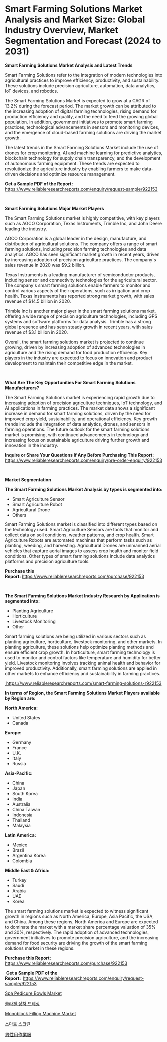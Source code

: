 <p><h1>Smart Farming Solutions Market Analysis and Market Size: Global Industry Overview, Market Segmentation and Forecast (2024 to 2031)</h1></p><p><strong>Smart Farming Solutions Market Analysis and Latest Trends</strong></p>
<p><p>Smart Farming Solutions refer to the integration of modern technologies into agricultural practices to improve efficiency, productivity, and sustainability. These solutions include precision agriculture, automation, data analytics, IoT devices, and robotics.</p><p>The Smart Farming Solutions Market is expected to grow at a CAGR of 13.2% during the forecast period. The market growth can be attributed to the increasing adoption of digital farming technologies, rising demand for production efficiency and quality, and the need to feed the growing global population. In addition, government initiatives to promote smart farming practices, technological advancements in sensors and monitoring devices, and the emergence of cloud-based farming solutions are driving the market growth.</p><p>The latest trends in the Smart Farming Solutions Market include the use of drones for crop monitoring, AI and machine learning for predictive analytics, blockchain technology for supply chain transparency, and the development of autonomous farming equipment. These trends are expected to revolutionize the agriculture industry by enabling farmers to make data-driven decisions and optimize resource management.</p></p>
<p><strong>Get a Sample PDF of the Report:&nbsp;</strong> <a href="https://www.reliableresearchreports.com/enquiry/request-sample/922153">https://www.reliableresearchreports.com/enquiry/request-sample/922153</a></p>
<p>&nbsp;</p>
<p><strong>Smart Farming Solutions Major Market Players</strong></p>
<p><p>The Smart Farming Solutions market is highly competitive, with key players such as AGCO Corporation, Texas Instruments, Trimble Inc, and John Deere leading the industry. </p><p>AGCO Corporation is a global leader in the design, manufacture, and distribution of agricultural solutions. The company offers a range of smart farming solutions, including precision farming technologies and data analytics. AGCO has seen significant market growth in recent years, driven by increasing adoption of precision agriculture practices. The company's sales revenue in 2020 was $9.2 billion.</p><p>Texas Instruments is a leading manufacturer of semiconductor products, including sensor and connectivity technologies for the agricultural sector. The company's smart farming solutions enable farmers to monitor and control various aspects of their operations, such as irrigation and crop health. Texas Instruments has reported strong market growth, with sales revenue of $14.5 billion in 2020.</p><p>Trimble Inc is another major player in the smart farming solutions market, offering a wide range of precision agriculture technologies, including GPS systems and software platforms for data analysis. Trimble has a strong global presence and has seen steady growth in recent years, with sales revenue of $3.1 billion in 2020.</p><p>Overall, the smart farming solutions market is projected to continue growing, driven by increasing adoption of advanced technologies in agriculture and the rising demand for food production efficiency. Key players in the industry are expected to focus on innovation and product development to maintain their competitive edge in the market.</p></p>
<p>&nbsp;</p>
<p><strong>What Are The Key Opportunities For Smart Farming Solutions Manufacturers?</strong></p>
<p><p>The Smart Farming Solutions market is experiencing rapid growth due to increasing adoption of precision agriculture techniques, IoT technology, and AI applications in farming practices. The market data shows a significant increase in demand for smart farming solutions, driven by the need for improved crop yield, sustainability, and operational efficiency. Key growth trends include the integration of data analytics, drones, and sensors in farming operations. The future outlook for the smart farming solutions market is promising, with continued advancements in technology and increasing focus on sustainable agriculture driving further growth and innovation in the industry.</p></p>
<p><strong>Inquire or Share Your Questions If Any Before Purchasing This Report:</strong> <a href="https://www.reliableresearchreports.com/enquiry/pre-order-enquiry/922153">https://www.reliableresearchreports.com/enquiry/pre-order-enquiry/922153</a></p>
<p>&nbsp;</p>
<p><strong>Market Segmentation</strong></p>
<p><strong>The Smart Farming Solutions Market Analysis by types is segmented into:</strong></p>
<p><ul><li>Smart Agriculture Sensor</li><li>Smart Agriculture Robot</li><li>Agricultural Drone</li><li>Others</li></ul></p>
<p><p>Smart Farming Solutions market is classified into different types based on the technology used. Smart Agriculture Sensors are tools that monitor and collect data on soil conditions, weather patterns, and crop health. Smart Agriculture Robots are automated machines that perform tasks such as planting, weeding, and harvesting. Agricultural Drones are unmanned aerial vehicles that capture aerial images to assess crop health and monitor field conditions. Other types of smart farming solutions include data analytics platforms and precision agriculture tools.</p></p>
<p><strong>Purchase this Report:&nbsp;</strong><a href="https://www.reliableresearchreports.com/purchase/922153">https://www.reliableresearchreports.com/purchase/922153</a></p>
<p>&nbsp;</p>
<p><strong>The Smart Farming Solutions Market Industry Research by Application is segmented into:</strong></p>
<p><ul><li>Planting Agriculture</li><li>Horticulture</li><li>Livestock Monitoring</li><li>Other</li></ul></p>
<p><p>Smart farming solutions are being utilized in various sectors such as planting agriculture, horticulture, livestock monitoring, and other markets. In planting agriculture, these solutions help optimize planting methods and ensure efficient crop growth. In horticulture, smart farming technology is used to monitor and control factors like temperature and humidity for better yield. Livestock monitoring involves tracking animal health and behavior for improved productivity. Additionally, smart farming solutions are applied in other markets to enhance efficiency and sustainability in farming practices.</p></p>
<p><a href="https://www.reliableresearchreports.com/smart-farming-solutions-r922153">&nbsp;https://www.reliableresearchreports.com/smart-farming-solutions-r922153</a></p>
<p><strong>In terms of Region, the Smart Farming Solutions Market Players available by Region are:</strong></p>
<p>
    <p> <strong> North America: </strong>
        <ul>
            <li>United States</li>
            <li>Canada</li>
        </ul>
        </p> 
    <p> <strong> Europe: </strong>
        <ul>
            <li>Germany</li>
            <li>France</li>
            <li>U.K.</li>
            <li>Italy</li>
            <li>Russia</li>
        </ul>
        </p> 
    <p> <strong> Asia-Pacific: </strong>
        <ul>
            <li>China</li>
            <li>Japan</li>
            <li>South Korea</li>
            <li>India</li>
            <li>Australia</li>
            <li>China Taiwan</li>
            <li>Indonesia</li>
            <li>Thailand</li>
            <li>Malaysia</li>
        </ul>
        </p> 
    <p> <strong> Latin America: </strong>
        <ul>
            <li>Mexico</li>
            <li>Brazil</li>
            <li>Argentina Korea</li>
            <li>Colombia</li>
        </ul>
        </p> 
    <p> <strong> Middle East & Africa: </strong>
        <ul>
            <li>Turkey</li>
            <li>Saudi</li>
            <li>Arabia</li>
            <li>UAE</li>
            <li>Korea</li>
        </ul>
    </p>
    </p>
<p><p>The smart farming solutions market is expected to witness significant growth in regions such as North America, Europe, Asia Pacific, the USA, and China. Among these regions, North America and Europe are expected to dominate the market with a market share percentage valuation of 35% and 30%, respectively. The rapid adoption of advanced technologies, government initiatives to promote precision agriculture, and the increasing demand for food security are driving the growth of the smart farming solutions market in these regions.</p></p>
<p><strong>Purchase this Report: </strong><a href="https://www.reliableresearchreports.com/purchase/922153">https://www.reliableresearchreports.com/purchase/922153</a></p>
<p>&nbsp;<strong>Get a Sample PDF of the Report:&nbsp;&nbsp;</strong><a href="https://www.reliableresearchreports.com/enquiry/request-sample/922153">https://www.reliableresearchreports.com/enquiry/request-sample/922153</a></p>
<p><strong></strong></p>
<p><p><a href="https://www.linkedin.com/pulse/analyzing-spa-pedicure-bowls-market-global-industry-perspective-pwtyc?trackingId=XhjWSHv%2B6y%2Brh56%2BLfQklQ%3D%3D">Spa Pedicure Bowls Market</a></p><p><a href="https://medium.com/@lowellleke20231/%EC%BD%9C%EB%9D%BC%EA%B2%90-%EC%83%81%EC%B2%98-%EB%93%9C%EB%A0%88%EC%8B%B1-%EC%8B%9C%EC%9E%A5-2031%EB%85%84%EA%B9%8C%EC%A7%80%EC%9D%98-%EA%B2%BD%ED%96%A5-%EC%98%88%EC%B8%A1-%EB%B0%8F-%EA%B2%BD%EC%9F%81-%EB%B6%84%EC%84%9D-7d75334189b9">콜라겐 상처 드레싱</a></p><p><a href="https://www.linkedin.com/pulse/analyzing-monoblock-filling-machine-market-global-industry-e4vpc?trackingId=iicGleki97I4RMw%2F3C9TfQ%3D%3D">Monoblock Filling Machine Market</a></p><p><a href="https://github.com/khytkeqagplkzqvh/Market-Research-Report-List-2/blob/main/738482952670.md">스마트 스크린</a></p><p><a href="https://medium.com/@ryleebauch2023/%E7%94%B7%E6%80%A7%E3%81%AE%E4%BB%95%E4%BA%8B%E7%9D%80%E3%81%AE%E5%B8%82%E5%A0%B4%E8%A6%8F%E6%A8%A1-cagr-%E3%83%88%E3%83%AC%E3%83%B3%E3%83%892024-2030-f6b0a59d7638">男性用作業服</a></p></p>